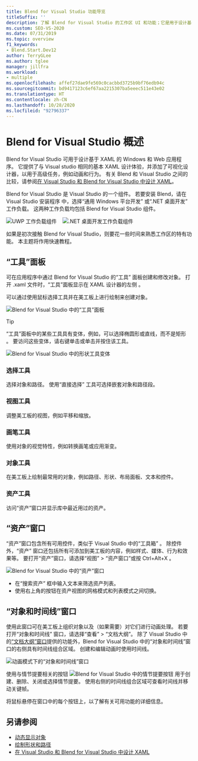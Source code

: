 ```yaml
---
title: Blend for Visual Studio 功能导览
titleSuffix: ''
description: 了解 Blend for Visual Studio 的工作区 UI 和功能；它是用于设计基于 XAML 的 Windows 和 Web 应用程序的组件。
ms.custom: SEO-VS-2020
ms.date: 07/31/2019
ms.topic: overview
f1_keywords:
- Blend.Start.Dev12
author: TerryGLee
ms.author: tglee
manager: jillfra
ms.workload:
- multiple
ms.openlocfilehash: affef27dae9fe569c0cacbbd3725b9bf76edb94c
ms.sourcegitcommit: bd9417123c6ef67aa2215307ba5eeec511e43e02
ms.translationtype: HT
ms.contentlocale: zh-CN
ms.lasthandoff: 10/28/2020
ms.locfileid: "92796337"
---
```

# <a name="blend-for-visual-studio-overview"></a>Blend for Visual Studio 概述

Blend for Visual Studio 可用于设计基于 XAML 的 Windows 和 Web 应用程序。 它提供了与 Visual studio 相同的基本 XAML 设计体验，并添加了可视化设计器，以用于高级任务，例如动画和行为。 有关 Blend 和 Visual Studio 之间的比较，请参阅[在 Visual Studio 和 Blend for Visual Studio 中设计 XAML](../xaml-tools/designing-xaml-in-visual-studio.md)。

Blend for Visual Studio 是 Visual Studio 的一个组件。 若要安装 Blend，请在 Visual Studio 安装程序  中，选择“通用 Windows 平台开发”  或“.NET 桌面开发”  工作负载。 这两种工作负载均包括 Blend for Visual Studio 组件。

![UWP 工作负载组件](media/installer-uwp.png)&nbsp;&nbsp;&nbsp;&nbsp;![.NET 桌面开发工作负载组件](media/installer-dotnet-desktop.png)

如果是初次接触 Blend for Visual Studio，则要花一些时间来熟悉工作区的特有功能。 本主题将作用快速教程。

## <a name="tools-panel"></a>“工具”面板

可在应用程序中通过 Blend for Visual Studio 的“工具”  面板创建和修改对象。 打开 .xaml 文件时，“工具”面板显示在 XAML 设计器的左侧  。

可以通过使用鼠标选择工具并在美工板上进行绘制来创建对象。

![Blend for Visual Studio 中的“工具”面板](media/blend-tools-panel.png)

> [!TIP]
> “工具”面板中的某些工具具有变体，例如，可以选择椭圆形或直线，而不是矩形  。 要访问这些变体，请右键单击或单击并按住该工具。
>
> ![Blend for Visual Studio 中的形状工具变体](media/blend-rectangle-tool-variations.png)

### <a name="selection-tools"></a>选择工具

选择对象和路径。 使用“直接选择”  工具可选择嵌套对象和路径段。

### <a name="view-tools"></a>视图工具

调整美工板的视图，例如平移和缩放。

### <a name="brush-tools"></a>画笔工具

使用对象的视觉特性，例如转换画笔或应用渐变。

### <a name="object-tools"></a>对象工具

在美工板上绘制最常用的对象，例如路径、形状、布局面板、文本和控件。

### <a name="asset-tools"></a>资产工具

访问“资产”窗口并显示库中最近用过的资产。

## <a name="assets-window"></a>“资产”窗口

“资产”窗口包含所有可用控件，类似于 Visual Studio 中的“工具箱”  。 除控件外，“资产”  窗口还包括所有可添加到美工板的内容，例如样式、媒体、行为和效果等。 要打开“资产”窗口，请选择“视图” > “资产窗口”或按 Ctrl+Alt+X  。

![Blend for Visual Studio 中的“资产”窗口](media/blend-assets-window.png)

- 在“搜索资产”  框中输入文本来筛选资产列表。
- 使用右上角的按钮在资产视图的网格模式和列表模式之间切换。

## <a name="objects-and-timeline-window"></a>“对象和时间线”窗口

使用此窗口可在美工板上组织对象以及（如果需要）对它们进行动画处理。 若要打开“对象和时间线”  窗口，请选择“查看”  >  “文档大纲”。 除了 Visual Studio 中的[“文档大纲”窗口](creating-a-ui-by-using-xaml-designer-in-visual-studio.md#document-outline-window)提供的功能外，Blend for Visual Studio 中的“对象和时间线”窗口的右侧具有时间线组合区域。 创建和编辑动画时使用时间线。

![动画模式下的“对象和时间线”窗口](media/storyboard-timeline.png)

使用与情节提要相关的按钮 ![Blend for Visual Studio 中的情节提要按钮](media/storyboard-buttons.png) 用于创建、删除、关闭或选择情节提要。 使用右侧的时间线组合区域可查看时间线并移动关键帧。

将鼠标悬停在窗口中的每个按钮上，以了解有关可用功能的详细信息。

## <a name="see-also"></a>另请参阅

- [动态显示对象](../xaml-tools/animate-objects-in-xaml-designer.md)
- [绘制形状和路径](../xaml-tools/draw-shapes-and-paths.md)
- [在 Visual Studio 和 Blend for Visual Studio 中设计 XAML](../xaml-tools/designing-xaml-in-visual-studio.md)
